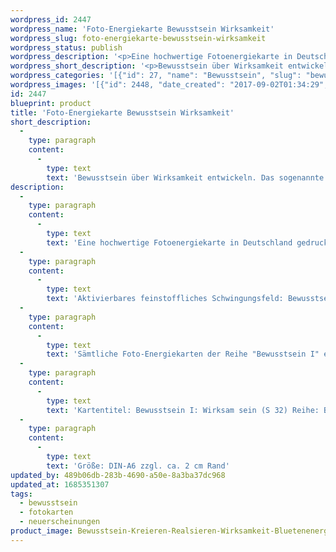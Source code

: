 ```yaml
---
wordpress_id: 2447
wordpress_name: 'Foto-Energiekarte Bewusstsein Wirksamkeit'
wordpress_slug: foto-energiekarte-bewusstsein-wirksamkeit
wordpress_status: publish
wordpress_description: '<p>Eine hochwertige Fotoenergiekarte in Deutschland gedruckt und in Handarbeit laminiert. Sie ist in Postkartengröße (DIN-A6) gut zu transportieren und kann auch auf den Körper aufgelegt werden.</p><p>Aktivierbares feinstoffliches Schwingungsfeld: Bewusstsein - Bewusstsein in Bezug zu Wirksam sein, Kreieren, Realisieren - Entwicklung - "Schwingungserhöhung" - Feinstofflichkeit erfahren: Entwicklung des sogenannten Neuen Bewusstseins, speziell im Bereich Wirksamkeit, wirksam sein.<br />Sämtliche Foto-Energiekarten der Reihe "Bewusstsein I" enthalten Impulse, zur Entwicklung der Fähigkeit zur Wahrnehmung und zur Lenkung feinstofflicher Energien.</p><p>Kartentitel: Bewusstsein I: Wirksam sein (S 32) Reihe: Bewusstsein.</p><p>Größe: DIN-A6 zzgl. ca. 2 cm Rand<br />Andere Formate sind individuell für Sie innerhalb weniger Tage herstellbar. Bitte kontaktieren Sie uns hierfür unter <a href="mailto:info@elvedenverlag.de">info@elvedenverlag.de</a>.</p><p><a href="https://my.feenbaum.de/anwendung-energiebilder-foto-laminiert/">Anwendungshinweise</a></p>'
wordpress_short_description: '<p>Bewusstsein über Wirksamkeit entwickeln. Das sogenannte Neue Bewusstsein entwickeln.<br /><em>Hinweis: Das Wasserzeichen „Elveden Verlag Energiebild“ wird nicht mit gedruckt</em></p>'
wordpress_categories: '[{"id": 27, "name": "Bewusstsein", "slug": "bewusstsein"}, {"id": 23, "name": "Fotokarten", "slug": "fotokarten"}, {"id": 66, "name": "Neuerscheinungen", "slug": "neuerscheinungen"}]'
wordpress_images: '[{"id": 2448, "date_created": "2017-09-02T01:34:29", "date_created_gmt": "2017-09-01T21:34:29", "date_modified": "2017-09-02T01:34:29", "date_modified_gmt": "2017-09-01T21:34:29", "src": "https://my.feenbaum.de/wp-content/uploads/2017/09/Bewusstsein-Kreieren-Realsieren-Wirksamkeit-Bluetenenergie-Elvedenverlag-S32-Klarheit-8x8.jpg", "name": "Bewusstsein-Kreieren-Realsieren-Wirksamkeit-Bluetenenergie-Elvedenverlag-S32 Klarheit-8&#215;8", "alt": ""}]'
id: 2447
blueprint: product
title: 'Foto-Energiekarte Bewusstsein Wirksamkeit'
short_description:
  -
    type: paragraph
    content:
      -
        type: text
        text: 'Bewusstsein über Wirksamkeit entwickeln. Das sogenannte Neue Bewusstsein entwickeln.'
description:
  -
    type: paragraph
    content:
      -
        type: text
        text: 'Eine hochwertige Fotoenergiekarte in Deutschland gedruckt und in Handarbeit laminiert. Sie ist in Postkartengröße (DIN-A6) gut zu transportieren und kann auch auf den Körper aufgelegt werden.'
  -
    type: paragraph
    content:
      -
        type: text
        text: 'Aktivierbares feinstoffliches Schwingungsfeld: Bewusstsein - Bewusstsein in Bezug zu Wirksam sein, Kreieren, Realisieren - Entwicklung - "Schwingungserhöhung" - Feinstofflichkeit erfahren: Entwicklung des sogenannten Neuen Bewusstseins, speziell im Bereich Wirksamkeit, wirksam sein.'
  -
    type: paragraph
    content:
      -
        type: text
        text: 'Sämtliche Foto-Energiekarten der Reihe "Bewusstsein I" enthalten Impulse, zur Entwicklung der Fähigkeit zur Wahrnehmung und zur Lenkung feinstofflicher Energien.'
  -
    type: paragraph
    content:
      -
        type: text
        text: 'Kartentitel: Bewusstsein I: Wirksam sein (S 32) Reihe: Bewusstsein.'
  -
    type: paragraph
    content:
      -
        type: text
        text: 'Größe: DIN-A6 zzgl. ca. 2 cm Rand'
updated_by: 489b06db-283b-4690-a50e-8a3ba37dc968
updated_at: 1685351307
tags:
  - bewusstsein
  - fotokarten
  - neuerscheinungen
product_image: Bewusstsein-Kreieren-Realsieren-Wirksamkeit-Bluetenenergie-Elvedenverlag-S32-Klarheit-8x8.jpg
---
```

